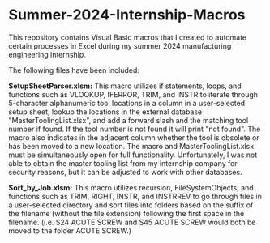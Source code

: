 # Summer-2024-Internship-Macros
This repository contains Visual Basic macros that I created to automate certain processes in Excel during my summer 2024 manufacturing engineering internship.

The following files have been included:

**SetupSheetParser.xlsm:** This macro utilizes if statements, loops, and functions such as VLOOKUP, IFERROR, TRIM, and INSTR to iterate through 5-character alphanumeric tool locations in a column in a user-selected setup sheet, lookup the locations in the external database "MasterToolingList.xlsx", and add a forward slash and the matching tool number if found. If the tool number is not found it will print "not found". The macro also indicates in the adjacent column whether the tool is obsolete or has been moved to a new location. The macro and MasterToolingList.xlsx must be simultaneously open for full functionality. Unfortunately, I was not able to obtain the master tooling list from my internship company for security reasons, but it can be adjusted to work with other databases.

**Sort_by_Job.xlsm:** This macro utilizes recursion, FileSystemObjects, and functions such as TRIM, RIGHT, INSTR, and INSTRREV to go through files in a user-selected directory and sort files into folders based on the suffix of the filename (without the file extension) following the first space in the filename. (i.e. S24 ACUTE SCREW and S45 ACUTE SCREW would both be moved to the folder ACUTE SCREW.) 
